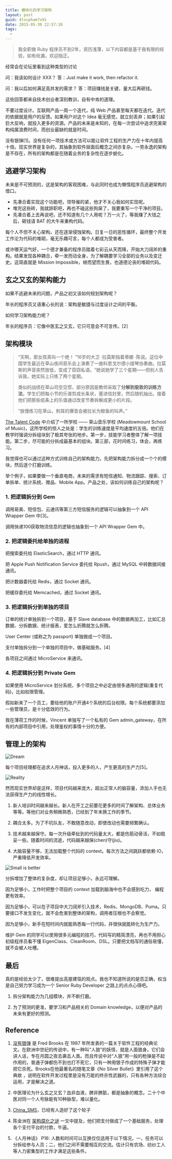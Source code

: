 ```yaml
---
title: 模块化的学习架构
layout: post
guid: 4lvcpham7x91
date: 2015-05-30 22:57:10
tags:
  -
---
```


> 我全职做 Ruby 程序员不到2年，资历浅薄，以下内容都是基于我有限的经验，如有纰漏，欢迎指正。

经常会在论坛里看到这种类型的讨论

问：我该如何设计 XXX？
答：Just make it work, then refactor it.

问：我以后如何满足高并发的需求？
答：项目赚钱是关键，量大后再砸钱。

这些回答都来自技术创业者深刻教训，自有中肯的道理。

不要过度设计。互联网产品一周一个迭代，纯 Web 产品甚至每天都在迭代。迭代的依据就是用户的反馈。如果用户对这个 Idea 毫无感觉，就立刻丢弃；如果引起巨大反响，就投入更多的资源。产品的未来是未知的，在每一次尝试中追求完美架构纯属浪费时间，而创业最缺的就是时间。

没有银弹[1]。没有任何一项技术或方法可以能让软件工程的生产力在十年内提高十倍。现实世界是复杂的，其抽象到软件层面后概念之间亦复杂。一劳永逸的架构是不存在，所有的架构都是在随着业务的复杂性在逐步蜕化。


## 逃避学习架构

未来是不可预测的，这是架构的客观困难，与此同时也成为懒惰程序员逃避架构的借口。

* 先凑合着实现这个功能吧，领导催的紧，他才不关心我如何实现呢。
* 堆完这些砖，我就辞职吧，再也不碰这些狗屎了，我要重写一个干净的项目。
* 先凑合着上去再说吧，还不知道有几个人用呢？万一火了，等我赚了大钱之后，砸钱请 BAT 的大牛来重构代码。

每个人不但不关心架构，还在逐渐侵蚀架构。日复一日的恶性循环，最终整个开发工作沦为代码的堆砌，毫无乐趣可言，每个人都成为受害者。

或许哪天运气好，一个德才兼备的程序员踏着七彩云从天而降，开始大刀阔斧的重构。结果发现各种耦合，牵一发而动全身，为了解耦要学习全部的业务以及变迁史。这简直就是 Mission Impossible，继而望而生畏，也道德沦丧的堆砌代码。

## 玄之又玄的架构能力

如果不逃避未来的问题，产品之初又该如何规划架构呢？

年长的程序员又语重心长的说：架构是敏捷与过度设计之间的平衡。

如何学习架构能力呢？

年长的程序员：它像中医玄之又玄，它只可意会不可言传。[2]

##  架构模块

> “天啊，那女孩真叫一个绝！ ”16岁的大卫 ·拉莫斯指着蒂娜 ·陈说。这位中国学生最近在草山夜间音乐会上演奏了一曲科恩戈尔德小提琴协奏曲。拉莫斯的声音突然放低，变成了窃窃私语。“她说她学了三个星期——但别人告诉我，她实际上只练了两个星期。
>
> 类似的战绩在草山司空见惯，部分原因是教师采取了**分解到极致的训练方法**。学生们把每小节的乐谱剪成长条状，塞进信封里，然后随机抽出。接着他们把那些纸条上的乐谱通过改变节奏拆解成更小的片段。
>
>“放慢练习在草山，刺耳的爆音会被拉长为鲸鱼的叫声。”

[The Talent Code](http://book.douban.com/subject/3647676/) 中介绍了一所学校 —— 草山音乐学校 (Meadowmount School of Music)，这所学校的惊人之处是：学生的训练速度是平均速度的五倍。他们在教学时强调分拆组块到了极其夸张的地步。第一步，技能学习者整体了解一项技能。第二步，尽可能的分拆成最基本的组块。第三部，花时间练习，体会，再练习。

我觉得也可以通过这种方式训练自己的架构能力。先把架构能力拆分成一个个的模块，然后逐个打磨训练。

举个例子，如果要做一个垂直电商，未来的需求有短信通知、物流跟踪、搜索、订单拆单、统计系统、赠品、Mobile App。产品之处，该如何训练自己的架构呢？

### 1. 把逻辑拆分到 Gem

调用易美、短信包、云通讯等第三方短信服务的逻辑可以抽象到一个 API Wrapper Gem 中[3]。

调用快递100获取物流信息的逻辑也抽象到一个 API Wrapper Gem 中。


### 2. 把逻辑委托给单独的进程

把搜索委托给 ElasticSearch，通过 HTTP 通讯。

把 Apple Push Notification Service 委托给 Rpush，通过 MySQL 中转数据间接通讯。

把计数器委托给 Redis，通过 Socket 通讯。

把缓存委托给 Memcached，通过 Socket 通讯。


### 3. 把逻辑拆分到单独的项目

订单的统计单独拆到一个项目，基于 Slave  database 中的数据再加工，比如汇总数据、分拆数据、统计报表，爱怎么折腾就怎么折腾。

User Center (或称之为 passport) 单独做成一个项目。

支付单独拆分到一个单独的项目中，做基础服务。[4]

各项目之间通过 MicroService 来通讯。

### 4. 把逻辑拆分到 Private Gem

如果使用 MicroService 划分系统，多个项目之中必定由很多通用的逻辑(重复代码)，比如权限管理。

假如新来了一个员工，要给他的账户开通4个系统的后台权限。每个系统都要添加一些管理员，是十分低效的行为。

我在薄荷工作的时候，Vincent 单独写了一个私有的 Gem admin_gateway，在所有的内部项目中引用，处理鉴权的事情十分的方便。

## 管理上的架构

![Dream](http://mednoter.com/media/files/2015-05-30-ideal.jpg)

每个项目经理都在追求人月神话，投入更多的人，产生更高的生产力[5]。

![Reality](http://mednoter.com/media/files/2015-05-30-reality.jpg)


然而现实世界却是这样，项目代码越来庞大，超出正常人的脑容量，添加人手也无法获得生产力的线性增长。

1. 新人培训时间越来越长。新人在开工之前要花更多的时间了解架构、总体业务等等。等他们对业务稍微熟悉，已经到了年末换工作的季节。

2. 耦合太多。为了不坑队友，不敢随意改动，即使改动也需要频繁确认。

3. 技术越来越保守。每一次升级牵扯到的代码量太大，都是伤筋动骨活，不如稳妥一些。随着时间的流逝，代码越来越保(chen)守(jiu)。

4. 大脑容量不够，无法加载整个代码的 context。每次方法之间跳跃都依赖 IO，严重降低开发效率。


![Small is better](http://mednoter.com/media/files/2015-05-30-small-is-better.jpg)

分拆增加了整体的复杂度，却让项目足够小，永远可理解。

因为足够小，工作时把整个项目的 context 加载到脑海中也不会感到吃力，
编程更有效率。

因为足够小，可以在子项目中大刀阔斧引入技术，Redis、MongoDB、Puma。只要接口不发生变化，就不会危害到整体的架构，调用者压根也不会察觉。

因为足够小，新手在短时间内就能熟悉每一行代码，并很快就能转化为生产力。

维护 Gem 的同学可以使用很多元编程的技巧，代码写的精简漂亮，再也不用担心初级程序员看不懂 EigenClass、CleanRoom、DSL。只要把文档写的通俗易懂，就不会被人吐槽。

## 最后

真的是经验太少了，很难提出高屋建瓴的观点。我也不知道所说的是否正确，权当是自己努力学习成为一个 Senior Ruby Developer 之路上的点点心得吧。

1. 拆分架构能力为几组模块，并不断打磨。

2. 为了预测的更准，要学习和产品相关的 Domain knowledge，以便对产品的未来有更好的预测。


## Reference

1. [没有银弹](http://en.wikipedia.org/wiki/No_Silver_Bullet) 是 Fred Brooks 在 1987 年所发表的一篇关于软件工程的经典论文。在欧洲中世纪的传说中，有一种叫“人狼”的妖怪，就是人面狼身。它们会讲人话，专在月圆之夜去袭击人类。而且传说中对“人狼”用一般的枪弹是不起作用的，普通子弹都伤不到也打不死它，只有一种用银子作成的特殊子弹才能把它杀死。Brooks在他最著名的随笔文章《No Silver Bullet》里引用了这个典故 ，说明在软件开发过程里是没有万能的终杀性武器的，只有各种方法综合运用，才是解决之道。

2. 中医理论为什么玄之又玄？血非血液，脾非脾脏，都是抽象的概念。二十个中医对同一个人号脉能有10种脉型，难以量化。

3. [China_SMS](https://github.com/saberma/china_sms)，已经有人造好了这个轮子

4. 陈金洲在 [架构腐化之谜](http://mp.weixin.qq.com/s?__biz=MjM5MjY3OTgwMA==&mid=204185796&idx=1&sn=bcde5da9f9c21e4069948cebbf9957f0&scene=1#rd) 一文中提及，他们把支付做成了一个基础服务，处理各个支付平台的付款，牛逼。

5. 《人月神话》 P16: 人数和时间可以互换仅仅适用于以下情况，一，任务可以分拆给参与人员；二，他们之间不需要相互的交流。估计只有农场、纺纱工人等人力密集型的工作才满足这些条件。

